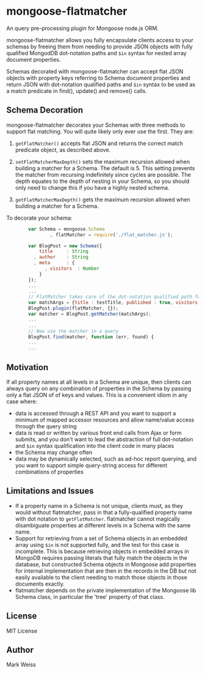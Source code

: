 mongoose-flatmatcher
====================

An query pre-processing plugin for Mongoose node.js ORM.

mongoose-flatmatcher allows you fully encapsulate clients access to your schemas by freeing them from needing to provide JSON objects with fully qualified MongodDB dot-notation paths and `$in` syntax for nested array document properties.

Schemas decorated with mongoose-flatmatcher can accept flat JSON objects with property keys referring to Schema document properties and return JSON with dot-notation qualified paths and `$in` syntax to be used as a match predicate in find(), update() and remove() calls.

## Schema Decoration

mongoose-flatmatcher decorates your Schemas with three methods to support flat matching. You will quite likely only ever use the first. They are: 

1. `getFlatMatcher()` accepts flat JSON and returns the correct match predicate object, as described above.

2. `setFlatMatcherMaxDepth()` sets the maximum recursion allowed when building a matcher for a Schema.  The default is 5. This setting prevents the matcher from recursing indefinitely since cycles are possible.  The depth equates to the depth of nesting in your Schema, so you should only need to change this if you have a highly nested schema.

3. `getFlatMatcherMaxDepth()` gets the maximum recursion allowed when building a matcher for a Schema.

To decorate your schema:

```javascript
		var Schema = mongoose.Schema
				, flatMatcher = require('./flat_matcher.js');

		var BlogPost = new Schema({
		    title     : String
		  , author    : String
		  , meta      : {
		      , visitors  : Number
		    }
		});
		... 
		...
		// FlatMatcher takes care of the dot-notation qualified path for us, visitors => meta.visitors
		var matchArgs = {title : testTitle, published : true, visitors : 5};    
		BlogPost.plugin(flatMatcher, {}); 								// empty opts hash
		var matcher = BlogPost.getMatcher(matchArgs);
		...
		...
		// Now use the matcher in a query
		BlogPost.find(matcher, function (err, found) {
		...
		...
```

## Motivation

If all property names at all levels in a Schema are unique, then clients can always query on any combination of properties in the Schema by passing only a flat JSON of of keys and values.  This is a convenient idiom in any case where:
- data is accessed through a REST API and you want to support a minimum of mapped accessor resources and allow name/value access through the query string
- data is read or written by various front end calls from Ajax or form submits, and you don't want to lead the abstraction of full dot-notation and `$in` syntax qualification into the client code in many places
- the Schema may change often
- data may be dynamically selected, such as ad-hoc report querying, and you want to support simple query-string access for different combinations of properties

## Limitations and Issues

- If a property name in a Schema is not unique, clients must, as they would without flatmatcher, pass in that a fully-qualified property name with dot notation to `getFlatMatcher`. flatmatcher cannot magically disambiguate properties at different levels in a Schema with the same name.
- Support for retrieving from a set of Schema objects in an embedded array using `$in` is not supported fully, and the test for this case is incomplete. This is because retrieving objects in embedded arrays in MongoDB requires passing literals that fully match the objects in the database, but constructed Schema objects in Mongoose add properties for internal implementation that are then in the records in the DB but not easily available to the client needing to match those objects in those documents exactly.
- flatmatcher depends on the private implementation of the Mongoose lib Schema class, in particular the 'tree' property of that class. 

## License

MIT License

## Author

Mark Weiss